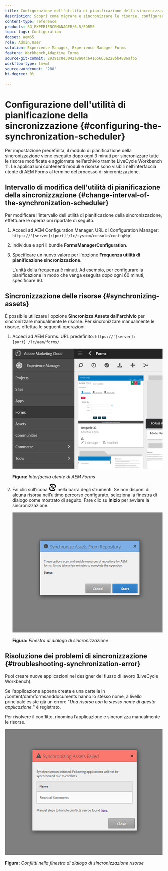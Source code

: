```yaml
---
title: Configurazione dell'utilità di pianificazione della sincronizzazione
description: Scopri come migrare e sincronizzare le risorse, configurare l’utilità di pianificazione della sincronizzazione e utilizzare le cartelle per organizzare le risorse.
content-type: reference
products: SG_EXPERIENCEMANAGER/6.5/FORMS
topic-tags: Configuration
docset: aem65
role: Admin,User
solution: Experience Manager, Experience Manager Forms
feature: Workbench,Adaptive Forms
source-git-commit: 29391c8e3042a8a04c64165663a228bb4886afb5
workflow-type: tm+mt
source-wordcount: '288'
ht-degree: 0%

---
```


# Configurazione dell&#39;utilità di pianificazione della sincronizzazione {#configuring-the-synchronization-scheduler}

Per impostazione predefinita, il modulo di pianificazione della sincronizzazione viene eseguito dopo ogni 3 minuti per sincronizzare tutte le risorse modificate e aggiornate nell’archivio tramite LiveCycle Workbench 11. Le applicazioni contenenti moduli e risorse sono visibili nell’interfaccia utente di AEM Forms al termine del processo di sincronizzazione.

## Intervallo di modifica dell&#39;utilità di pianificazione della sincronizzazione {#change-interval-of-the-synchronization-scheduler}

Per modificare l&#39;intervallo dell&#39;utilità di pianificazione della sincronizzazione, effettuare le operazioni riportate di seguito.

1. Accedi ad AEM Configuration Manager. URL di Configuration Manager: `https://'[server]:[port]'/lc/system/console/configMgr`

1. Individua e apri il bundle **FormsManagerConfiguration**.

1. Specificare un nuovo valore per l&#39;opzione **Frequenza utilità di pianificazione sincronizzazione**.

   L&#39;unità della frequenza è minuti. Ad esempio, per configurare la pianificazione in modo che venga eseguita dopo ogni 60 minuti, specificare 60.

## Sincronizzazione delle risorse {#synchronizing-assets}

È possibile utilizzare l&#39;opzione **Sincronizza Assets dall&#39;archivio** per sincronizzare manualmente le risorse. Per sincronizzare manualmente le risorse, effettua le seguenti operazioni:

1. Accedi ad AEM Forms. URL predefinito: `https://'[server]:[port]'/lc/aem/forms/`.

   ![Interfaccia utente di AEM Forms](assets/aem_forms_ui.png)

   **Figura:** *Interfaccia utente di AEM Forms*

1. Fai clic sull&#39;icona ![aem6forms_sync](assets/aem6forms_sync.png) nella barra degli strumenti. Se non disponi di alcuna risorsa nell’ultimo percorso configurato, seleziona la finestra di dialogo come mostrato di seguito. Fare clic su **Inizio** per avviare la sincronizzazione.

   ![Finestra di dialogo di sincronizzazione](assets/migrate-and-syncronize.png)

   **Figura:** *Finestra di dialogo di sincronizzazione*

## Risoluzione dei problemi di sincronizzazione {#troubleshooting-synchronization-error}

Puoi creare nuove applicazioni nel designer del flusso di lavoro (LiveCycle Workbench).

Se l&#39;applicazione appena creata e una cartella in /content/dam/formsanddocuments hanno lo stesso nome, a livello principale esiste già un errore &quot;*Una risorsa con lo stesso nome di questa applicazione.*&quot; è registrato.

Per risolvere il conflitto, rinomina l’applicazione e sincronizza manualmente le risorse.

![Conflitti nella finestra di dialogo di sincronizzazione risorse](assets/sync-conflict.png)

**Figura:** *Conflitti nella finestra di dialogo di sincronizzazione risorse*
